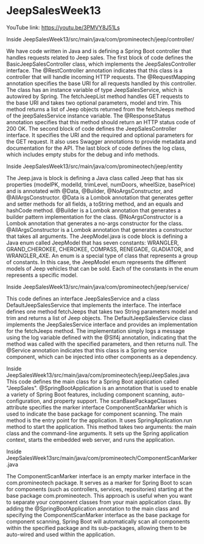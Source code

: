 # JeepSalesWeek13
 YouTube link: https://youtu.be/3PMVY8J51Ls

Inside JeepSalesWeek13/src/main/java/com/promineotech/jeep/controller/

We have  code written in Java and is defining a Spring Boot controller that handles requests related to Jeep sales.
The first block of code defines the BasicJeepSalesController class, which implements the JeepSalesController interface. The @RestController annotation indicates that this class is a controller that will handle incoming HTTP requests. The @RequestMapping annotation specifies the base URI for all requests handled by this controller.
The class has an instance variable of type JeepSalesService, which is autowired by Spring. The fetchJeepList method handles GET requests to the base URI and takes two optional parameters, model and trim. This method returns a list of Jeep objects returned from the fetchJeeps method of the jeepSalesService instance variable. The @ResponseStatus annotation specifies that this method should return an HTTP status code of 200 OK.
The second block of code defines the JeepSalesController interface. It specifies the URI and the required and optional parameters for the GET request. It also uses Swagger annotations to provide metadata and documentation for the API.
The last block of code defines the log class, which includes empty stubs for the debug and info methods.

Inside JeepSalesWeek13/src/main/java/com/promineotech/jeep/entity

The Jeep.java is block is defining a Java class called Jeep that has six properties (modelPK, modelId, trimLevel, numDoors, wheelSize, basePrice) and is annotated with @Data, @Builder, @NoArgsConstructor, and @AllArgsConstructor.
@Data is a Lombok annotation that generates getter and setter methods for all fields, a toString method, and an equals and hashCode method.
@Builder is a Lombok annotation that generates a builder pattern implementation for the class.
@NoArgsConstructor is a Lombok annotation that generates a no-args constructor for the class.
@AllArgsConstructor is a Lombok annotation that generates a constructor that takes all arguments.
The JeepModel.java is code block is defining a Java enum called JeepModel that has seven constants: WRANGLER, GRAND_CHEROKEE, CHEROKEE, COMPASS, RENEGADE, GLADIATOR, and WRANGLER_4XE.
An enum is a special type of class that represents a group of constants. In this case, the JeepModel enum represents the different models of Jeep vehicles that can be sold. Each of the constants in the enum represents a specific model.

Inside JeepSalesWeek13/src/main/java/com/promineotech/jeep/service/

This code defines an interface JeepSalesService and a class DefaultJeepSalesService that implements the interface. The interface defines one method fetchJeeps that takes two String parameters model and trim and returns a list of Jeep objects.
The DefaultJeepSalesService class implements the JeepSalesService interface and provides an implementation for the fetchJeeps method. The implementation simply logs a message using the log variable defined with the @Slf4j annotation, indicating that the method was called with the specified parameters, and then returns null.
The @Service annotation indicates that this class is a Spring service component, which can be injected into other components as a dependency.

Inside JeepSalesWeek13/src/main/java/com/promineotech/jeep/JeepSales.java 
This code defines the main class for a Spring Boot application called "JeepSales".
@SpringBootApplication is an annotation that is used to enable a variety of Spring Boot features, including component scanning, auto-configuration, and property support. The scanBasePackageClasses attribute specifies the marker interface ComponentScanMarker which is used to indicate the base package for component scanning.
The main method is the entry point for the application. It uses SpringApplication.run method to start the application. This method takes two arguments: the main class and the command-line arguments. It sets up the Spring application context, starts the embedded web server, and runs the application.

Inside JeepSalesWeek13src/main/java/com/promineotech/ComponentScanMarker.java 

The ComponentScanMarker interface is an empty marker interface in the com.promineotech package. It serves as a marker for Spring Boot to scan for components (such as controllers, services, repositories) starting at the base package com.promineotech. This approach is useful when you want to separate your component classes from your main application class. By adding the @SpringBootApplication annotation to the main class and specifying the ComponentScanMarker interface as the base package for component scanning, Spring Boot will automatically scan all components within the specified package and its sub-packages, allowing them to be auto-wired and used within the application.

